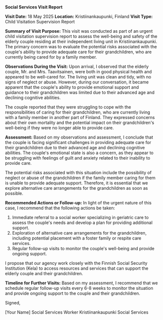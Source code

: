 **Social Services Visit Report**

**Visit Date:** 18 May 2025
**Location:** Kristiinankaupunki, Finland
**Visit Type:** Child Visitation Supervision Report

**Summary of Visit Purpose:**
This visit was conducted as part of an urgent child visitation supervision report to assess the well-being and safety of the elderly couple residing at their independent living unit in Kristiinankaupunki. The primary concern was to evaluate the potential risks associated with the couple's ability to provide adequate care for their grandchildren, who are currently being cared for by a family member.

**Observations During the Visit:**
Upon arrival, I observed that the elderly couple, Mr. and Mrs. Taavitsainen, were both in good physical health and appeared to be well-cared for. The living unit was clean and tidy, with no signs of neglect or abuse. However, during our conversation, it became apparent that the couple's ability to provide emotional support and guidance to their grandchildren was limited due to their advanced age and declining cognitive abilities.

The couple reported that they were struggling to cope with the responsibilities of caring for their grandchildren, who are currently living with a family member in another part of Finland. They expressed concerns about their own mortality and the potential impact on their grandchildren's well-being if they were no longer able to provide care.

**Assessment:**
Based on my observations and assessment, I conclude that the couple is facing significant challenges in providing adequate care for their grandchildren due to their advanced age and declining cognitive abilities. The couple's emotional state is also a concern, as they appear to be struggling with feelings of guilt and anxiety related to their inability to provide care.

The potential risks associated with this situation include the possibility of neglect or abuse of the grandchildren if the family member caring for them is unable to provide adequate support. Therefore, it is essential that we explore alternative care arrangements for the grandchildren as soon as possible.

**Recommended Actions or Follow-up:**
In light of the urgent nature of this case, I recommend that the following actions be taken:

1. Immediate referral to a social worker specializing in geriatric care to assess the couple's needs and develop a plan for providing additional support.
2. Exploration of alternative care arrangements for the grandchildren, including potential placement with a foster family or respite care services.
3. Regular follow-up visits to monitor the couple's well-being and provide ongoing support.

I propose that our agency work closely with the Finnish Social Security Institution (Kela) to access resources and services that can support the elderly couple and their grandchildren.

**Timeline for Further Visits:**
Based on my assessment, I recommend that we schedule regular follow-up visits every 6-8 weeks to monitor the situation and provide ongoing support to the couple and their grandchildren.

Signed,

[Your Name]
Social Services Worker
Kristiinankaupunki Social Services